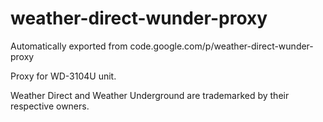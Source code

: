 # weather-direct-wunder-proxy
Automatically exported from code.google.com/p/weather-direct-wunder-proxy

Proxy for WD-3104U unit.

Weather Direct and Weather Underground are trademarked by their respective owners.
